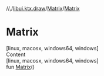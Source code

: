 //[.](../../index.md)/[libui.ktx.draw](../index.md)/[Matrix](index.md)/[Matrix](-matrix.md)



# Matrix  
[linux, macosx, windows64, windows]  
Content  
[linux, macosx, windows64, windows]  
fun [Matrix](-matrix.md)()  



